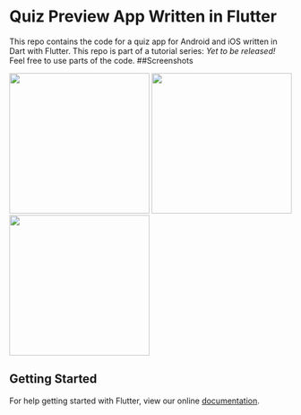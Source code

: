# Quiz Preview App Written in Flutter
This repo contains the code for a quiz app for Android and iOS written in Dart with Flutter. This repo is part of a tutorial series: *Yet to be released!*
Feel free to use parts of the code.
##Screenshots

<img src="https://raw.githubusercontent.com/bramvbilsen/Flutter-Quiz-Preview-App/master/screenshots/Screenshot_1519245085.png" width="250"> <img src="https://raw.githubusercontent.com/bramvbilsen/Flutter-Quiz-Preview-App/master/screenshots/Screenshot_1519245074.png" width="250"> <img src="https://raw.githubusercontent.com/bramvbilsen/Flutter-Quiz-Preview-App/master/screenshots/Screenshot_1519244338.png" width="250">


## Getting Started

For help getting started with Flutter, view our online
[documentation](http://flutter.io/).
